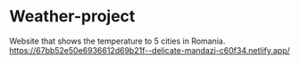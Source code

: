 # Weather-project

Website that shows the temperature to 5 cities in Romania.<br>
https://67bb52e50e6936612d69b21f--delicate-mandazi-c60f34.netlify.app/
